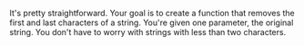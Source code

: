 It's pretty straightforward. Your goal is to create a function that removes the first and last characters of a string.
You're given one parameter, the original string. You don't have to worry with strings with less than two characters.
